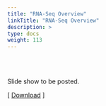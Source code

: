 ```yaml
---
title: "RNA-Seq Overview"
linkTitle: "RNA-Seq Overview"
description: >
type: docs
weight: 113
---
```


<br></br>

Slide show to be posted.

[ [Download](...) ]




